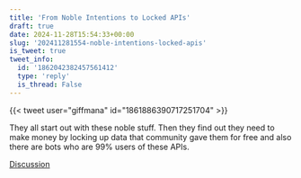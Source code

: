 ```yaml
---
title: 'From Noble Intentions to Locked APIs'
draft: true
date: 2024-11-28T15:54:33+00:00
slug: '202411281554-noble-intentions-locked-apis'
is_tweet: true
tweet_info:
  id: '1862042382457561412'
  type: 'reply'
  is_thread: False
---
```




{{< tweet user="giffmana" id="1861886390717251704" >}}

They all start out with these noble stuff. Then they find out they need to make money by locking up data that community gave them for free and also there are bots who are 99% users of these APIs.

[Discussion](https://x.com/sytelus/status/1862042382457561412)
